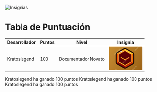 ![Insignias](/insignias)



# Tabla de Puntuación

| Desarrollador      | Puntos  | Nivel               | Insignia                       |
|--------------------|---------|---------------------|--------------------------------|
| Kratoslegend        | 100     | Documentador Novato  | ![Insignia Novato](insignias/Insignia-Novato.png) |

Kratoslegend ha ganado 100 puntos
Kratoslegend ha ganado 100 puntos
Kratoslegend ha ganado 100 puntos
